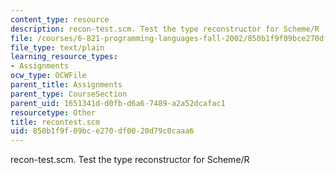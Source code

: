 ```yaml
---
content_type: resource
description: recon-test.scm. Test the type reconstructor for Scheme/R
file: /courses/6-821-programming-languages-fall-2002/850b1f9f09bce270df0020d79c0caaa6_recontest.scm
file_type: text/plain
learning_resource_types:
- Assignments
ocw_type: OCWFile
parent_title: Assignments
parent_type: CourseSection
parent_uid: 1651341d-d0fb-d6a6-7489-a2a52dcafac1
resourcetype: Other
title: recontest.scm
uid: 850b1f9f-09bc-e270-df00-20d79c0caaa6
---
```

recon-test.scm. Test the type reconstructor for Scheme/R

